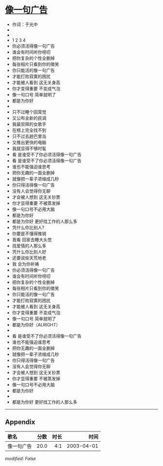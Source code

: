 # [像一句广告](https://music.163.com/song?id=66852)

* 作词：于光中
*
*
* 1 2 3 4
* 你必须活得像一句广告
* 谁会有时间听你唠叨
* 把你复杂的个性全删掉
* 每张相片只看到你的徵笑
* 你只能活的像一句广告
* 才能打败寂寞的困扰
* 才能被人看到 这无关身高
* 你才变得重要 不变成气泡
* 像一句口号 简单就明了
* 都是为你好
* 
* 只不过睡个回笼觉
* 又公布全新的民调
* 我最崇拜的女歌手
* 在榜上完全找不到
* 只不过去趟巴里岛
* 又推出更快的电脑
* 我就显得不够时髦
* 看 是谁受不了你必须活得像一句广告
* 看 是谁受不了你必须活得像一句广告
* 谁也不能强迫谁思考
* 把你无趣的一面全删掉
* 就像把一辈子浓缩成几秒
* 你只得活得像一句广告
* 没有人会觉得你无聊
* 才会被人想到 这无关钞票
* 你才显得重要 不被蒸发掉
* 像一句口号不必用大脑
* 都是为你好
* 都是为你好 更好找工作的人那么多
* 凭什么你比别人?
* 你要是不懂得推销
* 我看 回家去睡大头觉
* 找爱情的人那么多
* 凭什么你比别人好
* 还要说些天荒地老
* 我 会为你祈祷
* 你必须活得像一句广告
* 谁会有时间听你唠叨
* 把你复杂的个性全删掉
* 每张相片只看到你的徵笑
* 你只能活的像一句广告
* 才能打败寂寞的困扰
* 才能被人看到 这无关身高
* 你才变得重要 不变成气泡
* 像一句口号 简单就明了
* 都是为你好（ALRIGHT）
* 
* 看 是谁受不了你必须活得像一句广告
* 谁也不能强迫谁思考
* 把你无趣的一面全删掉
* 就像把一辈子浓缩成几秒
* 你只得活得像一句广告
* 没有人会觉得你无聊
* 才会被人想到 这无关钞票
* 你才显得重要 不被蒸发掉
* 像一句口号不必用大脑
* 都是为你好
* 
* 都是为你好 更好找工作的人那么多


---

## Appendix

|歌名|分数|时长|时间|
|:---|:---:|---:|---:|
|像一句广告|20.0|4:1|2003-04-01

*modified: False*